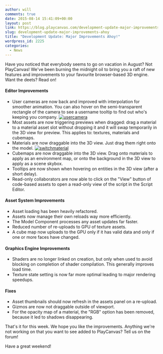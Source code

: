 ```yaml
---
author: will
comments: true
date: 2015-08-14 15:41:09+00:00
layout: post
link: https://blog.playcanvas.com/development-update-major-improvements-ahoy/
slug: development-update-major-improvements-ahoy
title: "Development Update: Major Improvements Ahoy!"
wordpress_id: 2225
categories:
  - News
---
```


Have you noticed that everybody seems to go on vacation in August? Not PlayCanvas! We've been burning the midnight oil to bring you a raft of new features and improvements to your favourite browser-based 3D engine. Want the deets? Read on!

#### Editor Improvements

- User cameras are now back and improved with interpolation for smoother animation. You can also hover on the semi-transparent rectangle of the camera to see a username tooltip to find out who's keeping you company.
  [![usercamera](https://blog.playcanvas.com/wp-content/uploads/2015/08/usercamera.gif)](http://blog.playcanvas.com/wp-content/uploads/2015/08/usercamera.gif)
- Most assets are now triggering previews when dragged: drag a material to a material asset slot without dropping it and it will swap temporarily in the 3D view for preview. This applies to: textures, materials and cubemaps.
- Materials are now draggable into the 3D view. Just drag them right onto the model.
  [![switchmaterial](https://blog.playcanvas.com/wp-content/uploads/2015/08/switchmaterial.gif)](http://blog.playcanvas.com/wp-content/uploads/2015/08/switchmaterial.gif)
- Cubemaps are now draggable into the 3D view. Drag onto materials to apply as an environment map, or onto the background in the 3D view to apply as a scene skybox.
- Tooltips are now shown when hovering on entities in the 3D view (after a short delay).
- Read-only collaborators are now able to click on the "View" button of code-based assets to open a read-only view of the script in the Script Editor.

#### Asset System Improvements

- Asset loading has been heavily refactored.
- Assets now manage their own reloads way more efficiently.
- The Model Component processes any asset updates far faster.
- Reduced number of re-uploads to GPU of texture assets.
- A cube map now uploads to the GPU only if it has valid data and only if one or more faces have changed.

#### Graphics Engine Improvements

- Shaders are no longer linked on creation, but only when used to avoid blocking on completion of shader compilation. This generally improves load time.
- Texture state setting is now far more optimal leading to major rendering speedups.

#### Fixes

- Asset thumbnails should now refresh in the assets panel on a re-upload.
- Gizmos are now not draggable outside of viewport.
- For the opacity map of a material, the "RGB" option has been removed, because it led to shadows disappearing.

That's it for this week. We hope you like the improvements. Anything we're not working on that you want to see added to PlayCanvas? Tell us on the forum!

Have a great weekend!
